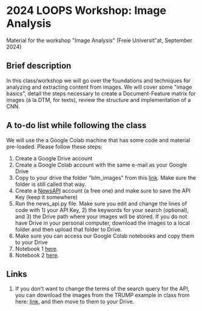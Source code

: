 # 2024 LOOPS Workshop: Image Analysis

Material for the workshop "Image Analysis" (Freie Universit\"at, September 2024)

## Brief description
In this class/workshop we will go over the foundations and techniques for analyzing and extracting content from images. We will cover some "image basics", detail the steps necessary to create a Document-Feature matrix for images (á la DTM, for texts), review the structure and implementation of a CNN.

## A to-do list while following the class
We will use the a Google Colab machine that has some code and material pre-loaded.
Please follow these steps:

1. Create a Google Drive account
2. Create a Google Colab account with the same e-mail as your Google Drive
3. Copy to your drive the folder "blm_images" from this [link](https://drive.google.com/drive/folders/1VxxBq5IBbBfVHIouEdwrRfOHnKs3aVet?usp=share_link). Make sure the folder is still called that way.
4. Create a [NewsAPI](https://newsapi.org) account (a free one) and make sure to save the API Key (keep it somewhere)
6. Run the news_api.py file. Make sure you edit and change the lines of code with 1) your API Key, 2) the keywords for your search (optional), and 3) the Drive path where your images will be stored. If you do not have Drive in your personal computer, download the images to a local folder and then upload that folder to Drive.
6. Make sure you can access our Google Colab notebooks and copy them to your Drive
 1. Notebook 1 [here](https://colab.research.google.com/drive/1CofDOBFQTxsVoBv_qJlGh2LJF6LrZRmk?usp=sharing).
 2. Notebook 2 [here](https://colab.research.google.com/drive/1HsWOE4i3qOY8NV0Dn-zdcnDWoV_g18K1?usp=sharing).

## Links
1. If you don't want to change the terms of the search query for the API, you can download the images from the TRUMP example in class from here: [link](https://drive.google.com/drive/folders/1xwf2L3yANrc3iIWk-D5kqi1bhHwjw3lf?usp=share_link), and then move to them to your Drive.
